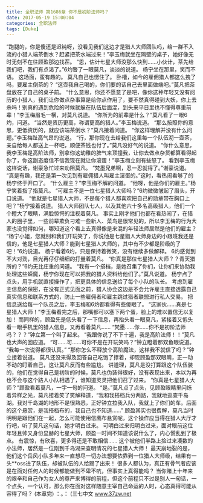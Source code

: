 ```yaml
---
title: 全职法师 第1686章 你不是初阶法师吗？
date: 2017-05-19 15:00:04
categories: 全职法师
tags: [Duke]
---
```


“跑腿的，你是傻还是迟钝呀，没看见我们这边才是猎人大师团队吗，给一群不入流的小猎人端茶倒水？赶紧把茶水端过来！”李玉梅就坐在隔壁的桌子，她好像无时无刻不在往顾盈那边找茬。
“恩，估计七星大师没那么快到……小伙计，茶先给我们吧，我们有点渴了。”6灼瞥了一眼莫凡，淡淡的说道。
杨宁坐在那里，笑而不语。
这场面，蛮有趣的。
莫凡自己也愣住了。
卧槽，如今的雇佣猎人都这么拽了吗，要雇主倒茶的？
“这壶我自己喝的，你们要的话自己去里面做端吧。”莫凡把茶盘放在了自己的桌子前。
“什么意思，你还不愿意了是吧，像你这种年轻又没有阅历的小猎人，我们让你做点杂事算是给你点作用了，要不然真得碰到大妖，你上去杀吗！别真的遇到危险的时候就躲在队伍后面混，到头来平日里也不懂得尊重前辈！”李玉梅眉毛一横，对莫凡说道。
“你所为的前辈是什么？”莫凡看了一眼6灼，问道。
“当然是资历更高，称谓更高的猎人。”李玉梅说道。
“那么按照你的意思，更低资历的，就应该端茶倒水？”莫凡接着问道。
“你这样理解并没有什么问题。”李玉梅趾高气昂的说道。
“行，那你现在去给我们这里每一个队伍沏一壶茶，亲自给每人都送上一杯吧，顺便茶钱也付了。”莫凡没好气的说道。
“你什么意思，我李玉梅是高阶法师，别拿你这幼稚的脾气来顶撞我，让你去做点杂货都算看得起你了，你这副态度信不信我现在就让你滚蛋！”李玉梅立刻有些怒了。
看到李玉梅这样说话，谢豪急忙过来劝阻莫凡。
“梵墨兄弟啊，忍一忍就得了。”谢豪说道。
“真是有趣，我还是第一次见到有雇佣猎人叫雇主滚蛋的。”这时，看热闹看够了的杨宁终于开口了。
“什么雇主？”李玉梅不解的问道。
“他呀，他是你们的雇主。”杨宁笑着指了指莫凡。
“可雇主不是一位七星猎人大师吗？”6灼微微皱起了眉头，开口说道。
“他就是七星猎人大师，不是每个猎人都喜欢把自己的勋章带在胸口上吧？”杨宁接着说道。
猎人大师团队七人，以及其他六十多名高级猎人，他们一个个瞪大了眼睛，满脸惊愕的注视着莫凡。
事实上刚才他们也都在看热闹了，在猎人的圈子里，一些前辈欺负刁难一些新人、菜鸟是很常见的，所以李玉梅的行为大家也没觉得如何，哪知道这个看上去真得像是来混的年轻法师居然是他们的雇主？
“杨宁小姐，您就别和我们开玩笑了，你说他是七星猎人大师身边的小跟班我还是信的，他是七星猎人大师？能到七星猎人大师的，其中有不少都是阶级的了吧！”6灼说道。
杨宁看着6灼，只是保持着微笑，没有继续多做解释。
6灼感觉到不大对劲，目光再仔仔细细的打量着莫凡。
“你真是那位七星猎人大师？？青天猎所的？”6灼无比庄重的问道。
“我有一个搭档，是她召集了你们，让你们来协助我处理这些蝾魔，杨宁你现在可以把我的猎人资料给他们了。”莫凡说道。
杨宁点了点头，用手机就直接操作了，把更具体的信息送给了每个小队的队长。
考虑到雇主信息的保密，在没有正式见面之前，猎人协会这边是不会允许雇主直接透露自己真实信息和联系方式的，防止一些雇佣者和雇主跳过猎者联盟进行私人交易。
把信息送给每一个队员之后，李玉梅和6灼都看得有些傻眼了。
“这家伙……真是七星猎人大师！”李玉梅看完之后，那嘴都可以塞下两个蛋，脸上的难以置信无以复加！
而同样的，顾盈先是低头看了一下信息，再抬头看一眼莫凡，紧接着又低头看一眼手机里的猎人信息，又再看着莫凡……
“梵墨……你……你不是初阶法师吗？？？”钟立第一个叫了起来。
“我跟你说了不下十遍，我是高阶法师！！”莫凡也大声的回应道。
“可……可……可你不是在开玩笑吗？”钟立瞪着那双鱼眼说道。
“我每一次说得都很认真。”
“那你怎么不释放个高阶魔法，这样我不就信了吗？”钟立接着说道。
莫凡还没来得及回答自己吃饱了撑着，却现顾盈那双眼睛，正一动不动的盯着自己，这让莫凡反而有些尴尬。
讲道理，莫凡是没打算跟这个队伍装的，他们在觉得自己是初阶的时候，莫凡也伪装得很好，没有表现出来，本以为再也不会与这个路人小队相遇了，谁知道灵灵把他们召了过来。
“你真是七星猎人大师？”顾盈看着莫凡，一字一句的问道。
“是。”莫凡点了点头，见顾盈眼睛里闪烁着异样之光，莫凡接着笑了笑解释道，“我和我搭档兵分两路，我就地巡查千岛湖。我对千岛湖的地形不是很熟悉，正好钟立拉我入队，我就上了你们的车。后面的这个悬赏，是我搭档布的，我自己也不知道……”
顾盈其实也很费解，莫凡当时明明是跟他们在一起，怎么可能使用信鹰布悬赏呢，这个操作应当得在猎人大厅才行吧，听了莫凡这句话，她才明白过来。
可明白过来归明白过来，面对眼前这位年轻且帅又身份显赫的七星大师，顾盈一时间不知道该说什么了，内心慌乱到了极点。
有震惊，有欣喜，更多得还是不敢相信……
这个被他们半路上捡过来凑数的小法师，居然是一位刚到千岛湖来查明情况的七星猎人大师！
最天崩地裂的是，他们这个岳风小队多年来一直想尽一切办法想要依靠到一位猎人大师级，结果有一头**oss进了队伍，却被队伍的人给踢了出来！
很多人都认为，真正有骨气者应该是在面对任何人的时候都能做到不卑不吭，但事实上真得能吗？
当你赌上十年来的艰辛和自己作为女人的尊严来博得的前程，但这个前程只不过是别人一句话，一个点头，一个认可，那么你在面对这样随意主宰自己命运的人时，心态真得可能从容得了吗？
(本章完)
：。：
(三七中文 www.37zw.net